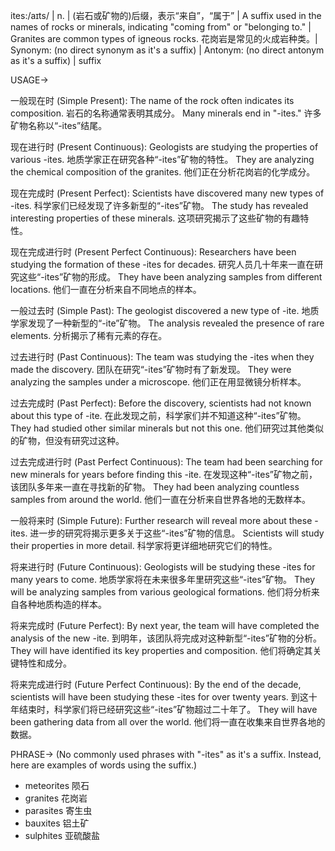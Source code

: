 ites:/aɪts/
| n. | (岩石或矿物的)后缀，表示“来自”，“属于” | A suffix used in the names of rocks or minerals, indicating "coming from" or "belonging to." | Granites are common types of igneous rocks.  花岗岩是常见的火成岩种类。| Synonym: (no direct synonym as it's a suffix) | Antonym: (no direct antonym as it's a suffix) | suffix

USAGE->

一般现在时 (Simple Present):
The name of the rock often indicates its composition.  岩石的名称通常表明其成分。
Many minerals end in "-ites." 许多矿物名称以“-ites”结尾。

现在进行时 (Present Continuous):
Geologists are studying the properties of various -ites. 地质学家正在研究各种“-ites”矿物的特性。
They are analyzing the chemical composition of the granites. 他们正在分析花岗岩的化学成分。

现在完成时 (Present Perfect):
Scientists have discovered many new types of -ites. 科学家们已经发现了许多新型的“-ites”矿物。
The study has revealed interesting properties of these minerals. 这项研究揭示了这些矿物的有趣特性。

现在完成进行时 (Present Perfect Continuous):
Researchers have been studying the formation of these -ites for decades.  研究人员几十年来一直在研究这些“-ites”矿物的形成。
They have been analyzing samples from different locations. 他们一直在分析来自不同地点的样本。

一般过去时 (Simple Past):
The geologist discovered a new type of -ite. 地质学家发现了一种新型的“-ite”矿物。
The analysis revealed the presence of rare elements. 分析揭示了稀有元素的存在。

过去进行时 (Past Continuous):
The team was studying the -ites when they made the discovery.  团队在研究“-ites”矿物时有了新发现。
They were analyzing the samples under a microscope. 他们正在用显微镜分析样本。

过去完成时 (Past Perfect):
Before the discovery, scientists had not known about this type of -ite. 在此发现之前，科学家们并不知道这种“-ites”矿物。
They had studied other similar minerals but not this one.  他们研究过其他类似的矿物，但没有研究过这种。

过去完成进行时 (Past Perfect Continuous):
The team had been searching for new minerals for years before finding this -ite.  在发现这种“-ites”矿物之前，该团队多年来一直在寻找新的矿物。
They had been analyzing countless samples from around the world.  他们一直在分析来自世界各地的无数样本。

一般将来时 (Simple Future):
Further research will reveal more about these -ites.  进一步的研究将揭示更多关于这些“-ites”矿物的信息。
Scientists will study their properties in more detail.  科学家将更详细地研究它们的特性。

将来进行时 (Future Continuous):
Geologists will be studying these -ites for many years to come.  地质学家将在未来很多年里研究这些“-ites”矿物。
They will be analyzing samples from various geological formations.  他们将分析来自各种地质构造的样本。

将来完成时 (Future Perfect):
By next year, the team will have completed the analysis of the new -ite.  到明年，该团队将完成对这种新型“-ites”矿物的分析。
They will have identified its key properties and composition.  他们将确定其关键特性和成分。

将来完成进行时 (Future Perfect Continuous):
By the end of the decade, scientists will have been studying these -ites for over twenty years.  到这十年结束时，科学家们将已经研究这些“-ites”矿物超过二十年了。
They will have been gathering data from all over the world.  他们将一直在收集来自世界各地的数据。


PHRASE-> (No commonly used phrases with "-ites" as it's a suffix.  Instead, here are examples of words using the suffix.)

*  meteorites 陨石
*  granites 花岗岩
*  parasites 寄生虫
*  bauxites 铝土矿
*  sulphites 亚硫酸盐

